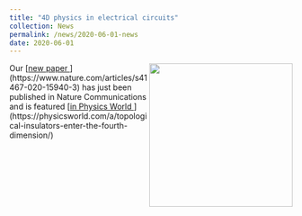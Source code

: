 ```yaml
---
title: "4D physics in electrical circuits"
collection: News
permalink: /news/2020-06-01-news
date: 2020-06-01
---
```

<img src="{{ '/images/4Dcircuit.jpg'}}" width='255' align='right' />
Our [<u>new paper </u>](https://www.nature.com/articles/s41467-020-15940-3) has just been published in Nature Communications and is featured [<u>in Physics World </u>](https://physicsworld.com/a/topological-insulators-enter-the-fourth-dimension/)
